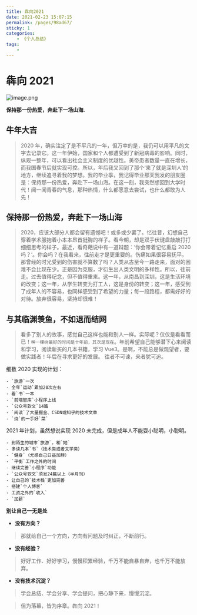 ```yaml
---
title: 犇向2021
date: 2021-02-23 15:07:15
permalink: /pages/98ad67/
sticky: 1
categories:
    - 《个人总结》
tags:
    -
---
```


# 犇向 2021

![image.png](https://images.dbabox.ltd/images/2021/03/15/image.png)

**保持那一份热爱，奔赴下一场山海.**

<!-- more -->

## 牛年大吉

> 2020 年，确实注定了是不平凡的一年，但万幸的是，我仍可以用平凡的文字去记录它。这一年伊始，国家和个人都遭受到了新冠病毒的影响。同时，纵观一整年，可以看出社会主义制度的优越性。美帝患者数量一直在增长，而我国春节后就实现可控。所以，年后我又回到了那个‘来了就是深圳人’的地方，继续追寻着我的梦想。我的毕业季，我记得毕业那天我发的朋友圈是：保持那一份热爱，奔赴下一场山海。在这一刻，我突然想回到大学时代！闻一闻青春的气息，那种热情，什么都愿意去尝试，也什么都敢为人先！

## 保持那一份热爱，奔赴下一场山海

> 2020，应该大部分人都会留有遗憾吧！或多或少罢了。忆往昔，幻想自己穿着学术服抱着小本本昂首挺胸的样子。看今朝，却是双手伏键盘敲敲打打细细思考的样子。最近，看奇葩说中有一道辩题：’你会带着记忆重启 2020 吗？‘。你会吗？在我看来，往前走才是更重要的。伤痛如果很容易抚平，那曾经的时光受到的伤害就不算数了吗？人类从古至今一路走来，面对的困难不会比现在少。正是因为克服，才衍生出人类文明的多样性。所以，往前走。过去值得纪念，但不值得重来。这一年，从南昌到深圳，这是生活环境的改变；这一年，从学生转变为打工人，这是身份的转变；这一年，感受到了成年人的不容易，也同样感受到了希望的力量；每一段路程，都需好好的对待。放弃很容易，坚持却很难！

## 与其临渊羡鱼，不如退而结网

> 看多了别人的故事，感觉自己这样也能和别人一样。实际呢？仅仅是看看而已！`种一棵树最好的时间是十年前，其次是现在`。年前希望自己能够潜下心来阅读和学习，阅读新买的几本书籍，学习 Vue3。是啊，不能总是做观望者，要做实践者！年后在寻求更好的发展。
> 往者不可谏，来者犹可追。

细数 2020 实现的计划：

    - `旅游`一次
    - 全年`运动`累加20次左右
    - 看`书`一本
    - `前端智库`小程序上线
    - `公众号软文`14篇
    - `阅读`了大量掘金、CSDN或知乎的技术文章
    - `烧`的一手好`菜`

2021 年计划，虽然想说实现 2020 未完成，但是成年人不能耍小聪明，小聪明。

    - 到陌生的城市`旅游`，和`她`
    - 多读几本`书`（技术类或者文学类）
    - `健身`（尤感自己日益加胖）
    - `平衡`工作之外的时间
    - 继续完善`小程序`功能
    - `公众号软文`须发24篇以上（半月刊）
    - 让自己的`技术栈`更加完善
    - 搭建`个人博客`
    - 工资之外的`收入`
    - `加薪`

**别让自己一无是处**
- **没有方向？**
> 那就给自己一个方向，方向有问题及时纠正，不断前行。

- **没有经验？**
> 好好工作、好好学习，慢慢积累经验，千万不能自暴自弃，也千万不能放弃。

- **没有技术沉淀？**
> 学会总结、学会分享、学会提问，把心静下来，慢慢沉淀。

> 但为落幕，皆为序章。犇向 2021！
